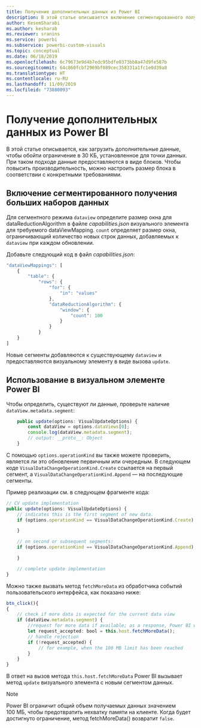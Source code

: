 ```yaml
---
title: Получение дополнительных данных из Power BI
description: В этой статье описывается включение сегментированного получения больших наборов данных для визуальных элементов Power BI.
author: KesemSharabi
ms.author: kesharab
ms.reviewer: sranins
ms.service: powerbi
ms.subservice: powerbi-custom-visuals
ms.topic: conceptual
ms.date: 06/18/2019
ms.openlocfilehash: 6c79673e9d4b7edc95bdfe0373bb8a47d9fe587b
ms.sourcegitcommit: 64c860fcbf2969bf089cec358331a1fc1e0d39a8
ms.translationtype: HT
ms.contentlocale: ru-RU
ms.lasthandoff: 11/09/2019
ms.locfileid: "73880093"
---
```

# <a name="fetch-more-data-from-power-bi"></a>Получение дополнительных данных из Power BI

В этой статье описывается, как загрузить дополнительные данные, чтобы обойти ограничение в 30 КБ, установленное для точки данных. При таком подходе данные предоставляются в виде блоков. Чтобы повысить производительность, можно настроить размер блока в соответствии с конкретными требованиями.  

## <a name="enable-a-segmented-fetch-of-large-datasets"></a>Включение сегментированного получения больших наборов данных

Для сегментного режима `dataview` определите размер окна для dataReductionAlgorithm в файле *capabilities.json* визуального элемента для требуемого dataViewMapping. `count` определяет размер окна, ограничивающий количество новых строк данных, добавляемых к `dataview` при каждом обновлении.

Добавьте следующий код в файл *capabilities.json*:

```typescript
"dataViewMappings": [
    {
        "table": {
            "rows": {
                "for": {
                    "in": "values"
                },
                "dataReductionAlgorithm": {
                    "window": {
                        "count": 100
                    }
                }
            }
    }
]
```

Новые сегменты добавляются к существующему `dataview` и предоставляются визуальному элементу в виде вызова `update`.

## <a name="usage-in-the-power-bi-visual"></a>Использование в визуальном элементе Power BI

Чтобы определить, существуют ли данные, проверьте наличие `dataView.metadata.segment`:

```typescript
    public update(options: VisualUpdateOptions) {
        const dataView = options.dataViews[0];
        console.log(dataView.metadata.segment);
        // output: __proto__: Object
    }
```

С помощью `options.operationKind` вы также можете проверить, является ли это обновление первичным или очередным. В следующем коде `VisualDataChangeOperationKind.Create` ссылается на первый сегмент, а `VisualDataChangeOperationKind.Append` — на последующие сегменты.

Пример реализации см. в следующем фрагменте кода:

```typescript
// CV update implementation
public update(options: VisualUpdateOptions) {
    // indicates this is the first segment of new data.
    if (options.operationKind == VisualDataChangeOperationKind.Create) {

    }

    // on second or subsequent segments:
    if (options.operationKind == VisualDataChangeOperationKind.Append) {

    }

    // complete update implementation
}
```

Можно также вызвать метод `fetchMoreData` из обработчика событий пользовательского интерфейса, как показано ниже:

```typescript
btn_click(){
{
    // check if more data is expected for the current data view
    if (dataView.metadata.segment) {
        //request for more data if available; as a response, Power BI will call update method
        let request_accepted: bool = this.host.fetchMoreData();
        // handle rejection
        if (!request_accepted) {
            // for example, when the 100 MB limit has been reached
        }
    }
}
```

В ответ на вызов метода `this.host.fetchMoreData` Power BI вызывает метод `update` визуального элемента с новым сегментом данных.

> [!NOTE]
> Power BI ограничит общий объем получаемых данных значением 100 МБ, чтобы предотвратить нехватку памяти на клиенте. Когда будет достигнуто ограничение, метод fetchMoreData() возвратит `false`.
